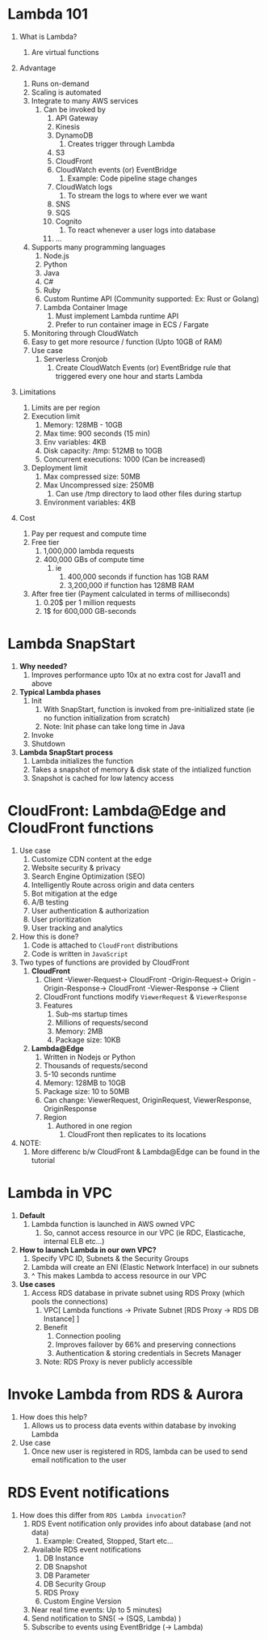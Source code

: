 

# Lambda 101

1. What is Lambda?
   1. Are virtual functions
2. Advantage
   1. Runs on-demand
   2. Scaling is automated
   3. Integrate to many AWS services
      1. Can be invoked by
         1. API Gateway
         2. Kinesis
         3. DynamoDB
            1. Creates trigger through Lambda
         4. S3
         5. CloudFront
         6. CloudWatch events (or) EventBridge
            1. Example: Code pipeline stage changes
         7. CloudWatch logs
            1. To stream the logs to where ever we want
         8. SNS
         9. SQS
         10. Cognito
             1. To react whenever a user logs into database
         11. ...
   4. Supports many programming languages
      1. Node.js
      2. Python
      3. Java
      4. C#
      5. Ruby
      6. Custom Runtime API (Community supported: Ex: Rust or Golang)
      7. Lambda Container Image
         1. Must implement Lambda runtime API
         2. Prefer to run container image in ECS / Fargate
   5. Monitoring through CloudWatch
   6. Easy to get more resource / function (Upto 10GB of RAM)
   7. Use case
      1. Serverless Cronjob
         1. Create CloudWatch Events (or) EventBridge rule that triggered every one hour and starts Lambda
            
3. Limitations
   1. Limits are per region
   2. Execution limit
      1. Memory: 128MB - 10GB 
      2. Max time: 900 seconds (15 min)
      3. Env variables: 4KB
      4. Disk capacity: /tmp: 512MB to 10GB
      5. Concurrent executions: 1000 (Can be increased)
   3. Deployment limit
      1. Max compressed size: 50MB
      2. Max Uncompressed size: 250MB
         1. Can use /tmp directory to laod other files during startup
      3. Environment variables: 4KB
4. Cost
   1. Pay per request and compute time
   2. Free tier
      1. 1,000,000 lambda requests
      2. 400,000 GBs of compute time
         1. ie
            1. 400,000 seconds if function has 1GB RAM
            2. 3,200,000 if function has 128MB RAM
   3. After free tier (Payment calculated in terms of milliseconds)
      1. 0.20$ per 1 million requests
      2. 1$ for 600,000 GB-seconds
         

# Lambda SnapStart

1. **Why needed?**
   1. Improves performance upto 10x at no extra cost for Java11 and above
2. **Typical Lambda phases**
   1. Init 
      1. With SnapStart, function is invoked from pre-initialized state (ie no function initialization from scratch)
      2. Note: Init phase can take long time in Java
   2. Invoke
   3. Shutdown
3. **Lambda SnapStart process**
   1. Lambda initializes the function
   2. Takes a snapshot of memory & disk state of the intialized function
   3. Snapshot is cached for low latency access

# CloudFront: Lambda@Edge and CloudFront functions

1. Use case
   1. Customize CDN content at the edge
   2. Website security & privacy
   3. Search Engine Optimization (SEO)
   4. Intelligently Route across origin and data centers
   5. Bot mitigation at the edge
   6. A/B testing
   7. User authentication & authorization
   8. User prioritization
   9. User tracking and analytics
2. How this is done?
   1. Code is attached to `CloudFront` distributions
   2. Code is written in `JavaScript`
3. Two types of functions are provided by CloudFront
   1. **CloudFront**
      1. Client -Viewer-Request-> CloudFront -Origin-Request-> Origin -Origin-Response-> CloudFront -Viewer-Response -> Client
      2. CloudFront functions modify `ViewerRequest` & `ViewerResponse`
      3. Features
         1. Sub-ms startup times
         2. Millions of requests/second
         3. Memory: 2MB
         4. Package size: 10KB
   2. **Lambda@Edge**
      1. Written in Nodejs or Python
      2. Thousands of requests/second
      3. 5-10 seconds runtime
      4. Memory: 128MB to 10GB
      5. Package size: 10 to 50MB
      6. Can change: ViewerRequest, OriginRequest, ViewerResponse, OriginResponse
      7. Region
         1. Authored in one region
            1. CloudFront then replicates to its locations
4. NOTE:
   1. More differenc b/w CloudFront & Lambda@Edge can be found in the tutorial
   

# Lambda in VPC

1. **Default**
   1. Lambda function is launched in AWS owned VPC
      1. So, cannot access resource in our VPC (ie RDC, Elasticache, internal ELB etc...)
2. **How to launch Lambda in our own VPC?**
   1. Specify VPC ID, Subnets & the Security Groups
   2. Lambda will create an ENI (Elastic Network Interface) in our subnets
   3. ^ This makes Lambda to access resource in our VPC
3. **Use cases**
   1. Access RDS database in private subnet using RDS Proxy (which pools the connections)
      1. VPC[ Lambda functions -> Private Subnet [RDS Proxy -> RDS DB Instance] ]
      2. Benefit
         1. Connection pooling
         2. Improves failover by 66% and preserving connections
         3. Authentication & storing credentials in Secrets Manager
      3. Note: RDS Proxy is never publicly accessible


# Invoke Lambda from RDS & Aurora

1. How does this help?
   1. Allows us to process data events within database by invoking Lambda
2. Use case
   1. Once new user is registered in RDS, lambda can be used to send email notification to the user

# RDS Event notifications

1. How does this differ from `RDS Lambda invocation`?
   1. RDS Event notification only provides info about database (and not data)
      1. Example: Created, Stopped, Start etc...
   2. Available RDS event notifications
      1. DB Instance
      2. DB Snapshot
      3. DB Parameter
      4. DB Security Group
      5. RDS Proxy
      6. Custom Engine Version
   3. Near real time events: Up to 5 minutes)
   4. Send notification to SNS( -> (SQS, Lambda) )
   5. Subscribe to events using EventBridge (-> Lambda)

